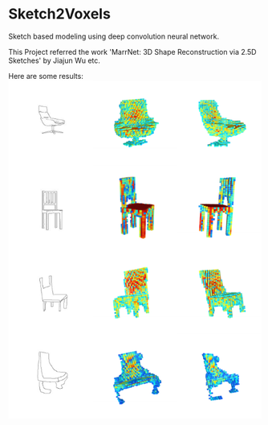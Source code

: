 # Sketch2Voxels
Sketch based modeling using deep convolution neural network.

This Project referred the work 'MarrNet: 3D Shape Reconstruction via 2.5D Sketches' by Jiajun Wu etc.

Here are some results:
![](https://github.com/Jhonve/Sketch2Voxels/raw/master/Results/results.png)
